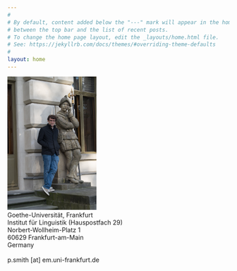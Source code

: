 ```yaml
---
#
# By default, content added below the "---" mark will appear in the home page
# between the top bar and the list of recent posts.
# To change the home page layout, edit the _layouts/home.html file.
# See: https://jekyllrb.com/docs/themes/#overriding-theme-defaults
#
layout: home
---
```


<!-- ![mt](assets/mt.jpg) -->
<div class="front_container">
<img class="front_pic" src="assets/mt.jpg" alt="front_pic" width="40%"/>
<div>
Goethe-Universität, Frankfurt
<br>
Institut für Linguistik (Hauspostfach 29)
<br>
Norbert-Wollheim-Platz 1
<br>
60629 Frankfurt-am-Main
<br>
Germany
<br>
<br>
p.smith [at] em.uni-frankfurt.de
</div>
</div>
